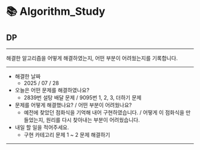 # 📚 Algorithm_Study

## DP

---

해결한 알고리즘을 어떻게 해결하였는지, 어떤 부분이 어려웠는지를 기록합니다.

---

- 해결한 날짜
  - 2025 / 07 / 28
- 오늘은 어떤 문제를 해결하였나요?
  - 2839번 설탕 배달 문제 / 9095번 1, 2, 3, 더하기 문제
- 문제를 어떻게 해결했나요? / 어떤 부분이 어려웠나요?
  - 예전에 찾았던 점화식을 기억해 내어 구현하였습니다. / 어떻게 이 점화식을 만들었는지, 원리를 다시 찾아내는 부분이 어려웠습니다.
- 내일 할 일을 적어주세요.
  - 구현 카테고리 문제 1 ~ 2 문제 해결하기

---
